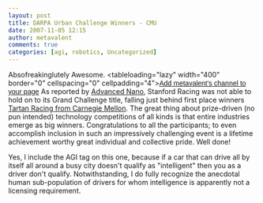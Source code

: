 ```yaml
---
layout: post
title: DARPA Urban Challenge Winners - CMU
date: 2007-11-05 12:15
author: metavalent
comments: true
categories: [agi, robotics, Uncategorized]
---
```

Absofreakinglutely Awesome.
<tableloading="lazy" width="400" border="0" cellspacing="0" cellpadding="4"><tr><td><a href="http://web.splashcast.net/add/?code=JCTC4427PC" target="_blank"><font face="Arial">Add metavalent's channel to your page</font></a></td></tr></table>
As reported by <a href="http://advancednano.blogspot.com/2007/11/tartan-racing-pittsburgh-pa-wins-darpa.html">Advanced Nano</a>, Stanford Racing was not able to hold on to its Grand Challenge title, falling just behind first place winners <a href="http://www.darpa.mil/grandchallenge/index.asp">Tartan Racing from Carnegie Mellon</a>. The great thing about prize-driven (no pun intended) technology competitions of all kinds is that entire industries emerge as big winners. Congratulations to all the participants; to even accomplish inclusion in such an impressively challenging event is a lifetime achievement worthy great individual and collective pride. Well done!

Yes, I include the AGI tag on this one, because if a car that can drive all by itself all around a busy city doesn't qualify as "intelligent" then you as a driver don't qualify. Notwithstanding, I do fully recognize the anecdotal human sub-population of drivers for whom intelligence is apparently not a licensing requirement.
